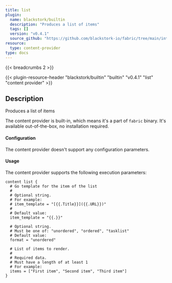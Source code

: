 ```yaml
---
title: list
plugin:
  name: blackstork/builtin
  description: "Produces a list of items"
  tags: []
  version: "v0.4.1"
  source_github: "https://github.com/blackstork-io/fabric/tree/main/internal/builtin/"
resource:
  type: content-provider
type: docs
---
```


{{< breadcrumbs 2 >}}

{{< plugin-resource-header "blackstork/builtin" "builtin" "v0.4.1" "list" "content provider" >}}

## Description
Produces a list of items

The content provider is built-in, which means it's a part of `fabric` binary. It's available out-of-the-box, no installation required.


#### Configuration

The content provider doesn't support any configuration parameters.

#### Usage

The content provider supports the following execution parameters:

```hcl
content list {
  # Go template for the item of the list
  #
  # Optional string.
  # For example:
  # item_template = "[{{.Title}}]({{.URL}})"
  # 
  # Default value:
  item_template = "{{.}}"

  # Optional string.
  # Must be one of: "unordered", "ordered", "tasklist"
  # Default value:
  format = "unordered"

  # List of items to render.
  #
  # Required data.
  # Must have a length of at least 1
  # For example:
  items = ["First item", "Second item", "Third item"]
}
```

